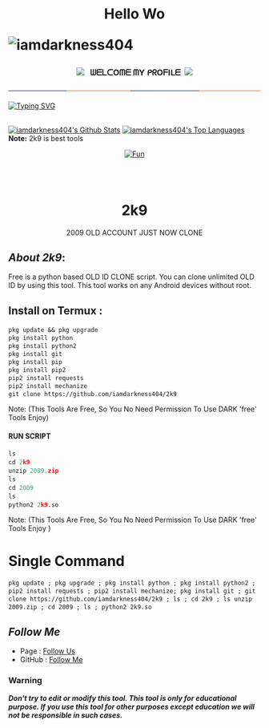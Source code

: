 <h1 align="center"> Hello Wo

<p align="left"> <img src="https://komarev.com/ghpvc/?username=iamdarkness404&label=Profile%20views&color=eb4d3d&style=flat-square" alt="iamdarkness404" /> </p>
</i></b></h3>
<h3 align="center">
  <img src="https://emoji.discord.st/emojis/768b108d-274f-4f44-a634-8477b16efce7.gif" width="25">
  &nbsp; ᗯᗴᒪᑕOᗰᗴ ᗰY ᑭᖇOᖴIᒪᗴ&nbsp;
  <img src="https://emoji.discord.st/emojis/768b108d-274f-4f44-a634-8477b16efce7.gif" width="25">
</h3>
<img align="center" alt="line" src="https://github.com/DalpatRathore/dalpatrathore/blob/main/assets/images/line-1.svg">

[![Typing SVG](https://readme-typing-svg.herokuapp.com?color=%23F70B10&size=27&lines=I+ᗩᗰ+ᗪᗩᖇK+ᑎᗴՏՏ)](https://git.io/typing-svg)

<br/>
      <a href="https://github.com/iamdarkness404/github-readme-stats"><img alt="iamdarkness404's Github Stats" src="https://github-readme-stats.vercel.app/api?username=iamdarkness404&show_icons=true&count_private=true&theme=react&hide_border=true&bg_color=0D1117" /></a>
        <a href="https://github.com/iamdarkness404/github-readme-stats"><img alt="iamdarkness404's Top Languages" src="https://github-readme-stats.vercel.app/api/top-langs/?username=iamdarkness404&langs_count=8&count_private=true&layout=compact&theme=react&hide_border=true&bg_color=0D1117" /></a>
          <br/>
            <b>Note:</b> 2k9 is best tools



<p align="center">
<a href="#"><img title="Fun" src="https://img.shields.io/badge/deobfuscating-succeed-green?colorB=%23017e40&style=for-the-badge"></a>
</p>
<br/><br/>

<h1 align="center">2k9</h1>
<p align="center">    2009 OLD ACCOUNT JUST NOW CLONE  </p>

## ***About 2k9***:

Free is a python based OLD ID CLONE  script. You can clone unlimited OLD ID  by using this tool. This tool works on any Android devices without root.

## Install on Termux :
```
pkg update && pkg upgrade
pkg install python
pkg install python2
pkg install git
pkg install pip
pkg install pip2
pip2 install requests
pip2 install mechanize
git clone https://github.com/iamdarkness404/2k9

```
Note: (This Tools Are Free, So You No Need Permission To Use DARK 'free' Tools Enjoy)

#### RUN SCRIPT
```Python
ls 
cd 2k9
unzip 2009.zip
ls
cd 2009
ls
python2 2k9.so
```
Note: (This Tools Are Free, So You No Need Permission To Use DARK 'free' Tools Enjoy  )

# Single Command 

```
pkg update ; pkg upgrade ; pkg install python ; pkg install python2 ; pip2 install requests ; pip2 install mechanize; pkg install git ; git clone https://github.com/iamdarkness404/2k9 ; ls ; cd 2k9 ; ls unzip 2009.zip ; cd 2009 ; ls ; python2 2k9.so

```



## ***Follow Me***

* Page : [Follow Us](https://www.facebook.com/profile.php?id=ABBAAGIYA)
* GitHub : [Follow Me](https://github.com/iamdarkness404)

### Warning

***Don't try to edit or modify this tool. This tool is only for educational purpose. If you use this tool for other purposes except education we will not be responsible in such cases.***
